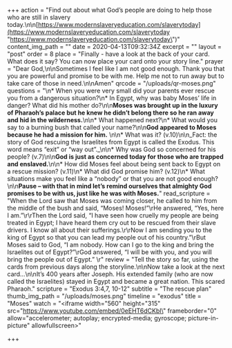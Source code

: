 +++
action = "Find out about what God’s people are doing to help those who are still in slavery today.\n\n[https://www.modernslaveryeducation.com/slaverytoday](https://www.modernslaveryeducation.com/slaverytoday \"https://www.modernslaveryeducation.com/slaverytoday\")"
content_img_path = ""
date = 2020-04-13T09:32:34Z
excerpt = ""
layout = "post"
order = 8
place = "Finally - have a look at the back of your card. What does it say? You can now place your card onto your story line."
prayer = "Dear God,\n\nSometimes I feel like I am not good enough. Thank you that you are powerful and promise to be with me. Help me not to run away but to take care of those in need.\n\nAmen"
qrcode = "/uploads/qr-moses.png"
questions = "\n* When you were very small did your parents ever rescue you from a dangerous situation?\n* In Egypt, why was baby Moses’ life in danger? What did his mother do?\n\n**Moses was brought up in the luxury of Pharaoh’s palace but he knew he didn’t belong there so he ran away and hid in the wilderness.**\n\n* What happened next?\n* What would you say to a burning bush that called your name?\n\n**God appeared to Moses because he had a mission for him.** \n\n* What was it? (v.10)\n\n_Fact: the story of God rescuing the Israelites from Egypt is called the Exodus. This word means “exit” or “way out”._\n\n* Why was God so concerned for his people? (v.7)\n\n**God is just as concerned today for those who are trapped and enslaved.**\n\n* How did Moses feel about being sent back to Egypt on a rescue mission? (v.11)\n* What did God promise him? (v.12)\n* What situations make you feel like a “nobody” or that you are not good enough?\n\n**Pause – with that in mind let’s remind ourselves that almighty God promises to be with us, just like he was with Moses.**"
read_scripture = "When the Lord saw that Moses was coming closer, he called to him from the middle of the bush and said, “Moses! Moses!”\rHe answered, “Yes, here I am.”\r\rThen the Lord said, “I have seen how cruelly my people are being treated in Egypt; I have heard them cry out to be rescued from their slave drivers. I know all about their sufferings.\r\rNow I am sending you to the king of Egypt so that you can lead my people out of his country.”\rBut Moses said to God, “I am nobody. How can I go to the king and bring the Israelites out of Egypt?”\rGod answered, “I will be with you, and you will bring the people out of Egypt.” \r"
review = "Tell the story so far, using the cards from previous days along the storyline.\n\nNow take a look at the next card…\n\nIt’s 400 years after Joseph. His extended family (who are now called the Israelites) stayed in Egypt and became a great nation. This scared Pharaoh."
scripture = "Exodus 3:4,7, 10-12"
subtitle = "The rescue plan"
thumb_img_path = "/uploads/moses.png"
timeline = "exodus"
title = "Moses"
watch = "<iframe width=\"560\" height=\"315\" src=\"https://www.youtube.com/embed/0eEHT6dCKbI\" frameborder=\"0\" allow=\"accelerometer; autoplay; encrypted-media; gyroscope; picture-in-picture\" allowfullscreen></iframe>"

+++
